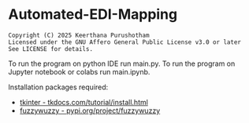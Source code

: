 # Automated-EDI-Mapping
    Copyright (C) 2025 Keerthana Purushotham
    Licensed under the GNU Affero General Public License v3.0 or later
    See LICENSE for details.

To run the program on python IDE run main.py.
To run the program on Jupyter notebook or colabs run main.ipynb.

Installation packages required:
 - [tkinter - tkdocs.com/tutorial/install.html](https://tkdocs.com/tutorial/install.html)
 - [fuzzywuzzy - pypi.org/project/fuzzywuzzy](https://pypi.org/project/fuzzywuzzy/)
